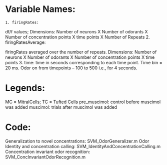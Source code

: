 # Variable Names:
    1. firingRates: 
df/f values; 
Dimensions: Number of neurons X Number of odorants X Number of concentration points X time points X Number of Repeats
    2. firingRatesAverage:

firingRates averaged over the number of repeats.
Dimensions: Number of neurons X Number of odorants X Number of concentration points X time points 
    3. time:
time in seconds corresponding to each time point. Time bin = 20 ms.
Odor on from timepoints – 100 to 500 i.e., for 4 seconds.

# Legends:
MC = MitralCells; TC = Tufted Cells
pre_muscimol: control before muscimol was added
muscimol: trials after muscimol was added

# Code:
Generalization to novel concentrations: SVM_OdorGeneralizer.m
Odor Identity and concentration calling: SVM_IdentityAndConcentrationCalling.m
Concentration invariant odor recognition: SVM_ConcInvariantOdorRecognition.m
